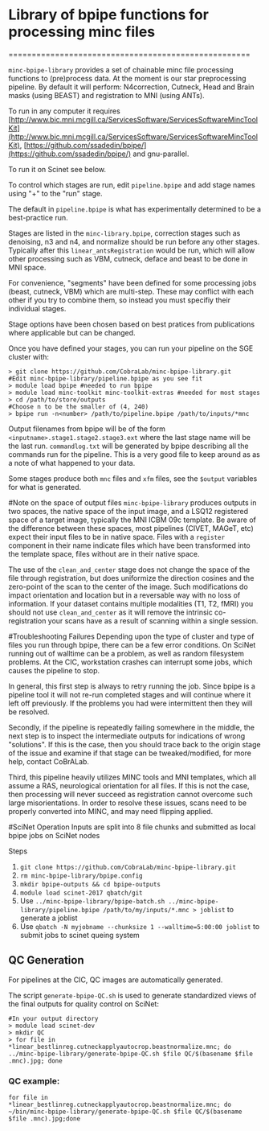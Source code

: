 # Library of bpipe functions for processing minc files
====================================================

`minc-bpipe-library` provides a set of chainable minc file processing functions to (pre)process data. At the moment is our star preprocessing pipeline. By default it will perform: N4correction, Cutneck, Head and Brain masks (using BEAST) and registration to MNI (using ANTs).

To run in any computer it requires [http://www.bic.mni.mcgill.ca/ServicesSoftware/ServicesSoftwareMincToolKit](http://www.bic.mni.mcgill.ca/ServicesSoftware/ServicesSoftwareMincToolKit), [https://github.com/ssadedin/bpipe/](https://github.com/ssadedin/bpipe/) and gnu-parallel.

To run it on Scinet see below.

To control which stages are run, edit ``pipeline.bpipe`` and add stage names using "+" to the "run" stage.

The default in ``pipeline.bpipe`` is what has experimentally determined to be a best-practice run.

Stages are listed in the ``minc-library.bpipe``, correction stages such as denoising, n3 and n4, and normalize
should be run before any other stages. Typically after this ``linear_antsRegistration`` would be run, which will
allow other processing such as VBM, cutneck, deface and beast to be done in MNI space.

For convenience, "segments" have been defined for some processing jobs (beast, cutneck, VBM) which are multi-step.
These may conflict with each other if you try to combine them, so instead you must specifiy their individual stages.

Stage options have been chosen based on best pratices from publications where applicable but can be changed.

Once you have defined your stages, you can run your pipeline on the SGE cluster with:
```
> git clone https://github.com/CobraLab/minc-bpipe-library.git
#Edit minc-bpipe-library/pipeline.bpipe as you see fit
> module load bpipe #needed to run bpipe
> module load minc-toolkit minc-toolkit-extras #needed for most stages
> cd /path/to/store/outputs
#Choose n to be the smaller of (4, 240)
> bpipe run -n<number> /path/to/pipeline.bpipe /path/to/inputs/*mnc
```

Output filenames from bpipe will be of the form ``<inputname>.stage1.stage2.stage3.ext`` where the last stage
name will be the last run. ``commandlog.txt`` will be generated by bpipe describing all the commands run for
the pipeline. This is a very good file to keep around as as a note of what happened to your data.

Some stages produce both ``mnc`` files and ``xfm`` files, see the ``$output`` variables for what is generated.

#Note on the space of output files
``minc-bpipe-library`` produces outputs in two spaces, the native space of the input image, and a LSQ12 registered
space of a target image, typically the MNI ICBM 09c template. Be aware of the difference between these spaces, most
pipelines (CIVET, MAGeT, etc) expect their input files to be in native space. Files with a ``register`` component
in their name indicate files which have been transformed into the template space, files without are in their native space.

The use of the ``clean_and_center`` stage does not change the space of the file through registration, but does uniformize
the direction cosines and the zero-point of the scan to the center of the image. Such modifications do impact orientation
and location but in a reversable way with no loss of information. If your dataset contains multiple modalities (T1, T2, fMRI)
you should not use ``clean_and_center`` as it will remove the intrinsic co-registration your scans have as a result of scanning
within a single session.

#Troubleshooting Failures
Depending upon the type of cluster and type of files you run through bpipe, there can be a few error conditions. On SciNet
running out of walltime can be a problem, as well as random filesystem problems. At the CIC, workstation crashes can
interrupt some jobs, which causes the pipeline to stop.

In general, this first step is always to retry running the job. Since bpipe is a pipeline tool it will not re-run completed
stages and will continue where it left off previously. If the problems you had were intermittent then they will be resolved.

Secondly, if the pipeline is repeatedly failing somewhere in the middle, the next step is to inspect the intermediate outputs
for indications of wrong "solutions". If this is the case, then you should trace back to the origin stage of the issue and
examine if that stage can be tweaked/modified, for more help, contact CoBrALab.

Third, this pipeline heavily utilizes MINC tools and MNI templates, which all assume a RAS, neurological orientation for all
files. If this is not the case, then processing will never succeed as registration cannot overcome such large misorientations.
In order to resolve these issues, scans need to be properly converted into MINC, and may need flipping applied.

#SciNet Operation
Inputs are split into 8 file chunks and submitted as local bpipe jobs on SciNet nodes

Steps

1. ``git clone https://github.com/CobraLab/minc-bpipe-library.git``
2. ``rm minc-bpipe-library/bpipe.config``
3. ``mkdir bpipe-outputs && cd bpipe-outputs``
4. ``module load scinet-2017 qbatch/git``
5. Use ``../minc-bpipe-library/bpipe-batch.sh ../minc-bpipe-library/pipeline.bpipe /path/to/my/inputs/*.mnc > joblist`` to generate a joblist
6. Use ``qbatch -N myjobname --chunksize 1 --walltime=5:00:00 joblist`` to submit jobs to scinet queing system

## QC Generation
For pipelines at the CIC, QC images are automatically generated.

The script ``generate-bpipe-QC.sh`` is used to generate standardized views of the final outputs for quality control on SciNet:

```
#In your output directory
> module load scinet-dev
> mkdir QC
> for file in *linear_bestlinreg.cutneckapplyautocrop.beastnormalize.mnc; do ../minc-bpipe-library/generate-bpipe-QC.sh $file QC/$(basename $file .mnc).jpg; done
```
### QC example:

`for file in *linear_bestlinreg.cutneckapplyautocrop.beastnormalize.mnc; do ~/bin/minc-bpipe-library/generate-bpipe-QC.sh $file QC/$(basename $file .mnc).jpg;done`
